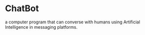 # ChatBot
a computer program that can converse with humans using Artificial Intelligence in messaging platforms.

